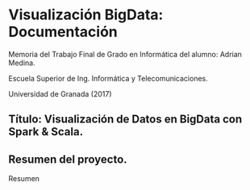 # Visualización BigData:  Documentación

Memoria del Trabajo Final de Grado en Informática del alumno: Adrian Medina.

Escuela Superior de Ing. Informática y Telecomunicaciones.

Universidad de Granada (2017)

## Título: Visualización de Datos en BigData con Spark & Scala.


## Resumen del proyecto.

Resumen


